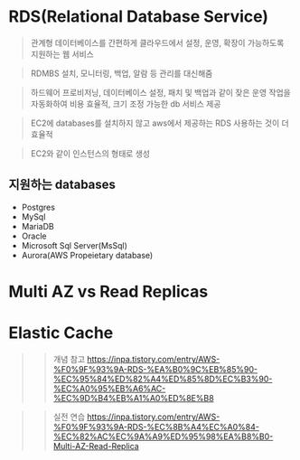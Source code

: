 RDS(Relational Database Service)
============================

> 관계형 데이터베이스를 간편하게 클라우드에서 설정, 운영, 확장이 가능하도록 지원하는 웹 서비스

> RDMBS 설치, 모니터링, 백업, 알람 등 관리를 대신해줌

> 하드웨어 프로비저닝, 데이터베이스 설정, 패치 및 백업과 같이 잦은 운영 작업을 자동화하여 비용 효율적, 크기 조정 가능한 db 서비스 제공

> EC2에 databases를 설치하지 않고 aws에서 제공하는 RDS 사용하는 것이 더 효율적

> EC2와 같이 인스턴스의 형태로 생성


## 지원하는 databases

* Postgres
* MySql
* MariaDB
* Oracle
* Microsoft Sql Server(MsSql)
* Aurora(AWS Propeietary database)

# Multi AZ vs Read Replicas


# Elastic Cache





>> 개념 참고
https://inpa.tistory.com/entry/AWS-%F0%9F%93%9A-RDS-%EA%B0%9C%EB%85%90-%EC%95%84%ED%82%A4%ED%85%8D%EC%B3%90-%EC%A0%95%EB%A6%AC-%EC%9D%B4%EB%A1%A0%ED%8E%B8

>> 실전 연습 
https://inpa.tistory.com/entry/AWS-%F0%9F%93%9A-RDS-%EC%8B%A4%EC%A0%84-%EC%82%AC%EC%9A%A9%ED%95%98%EA%B8%B0-Multi-AZ-Read-Replica